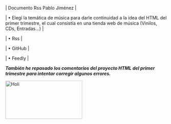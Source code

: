 
| Documento Rss Pablo Jiménez |

| •	Elegí la temática de música para darle continuidad a la idea del HTML del
primer trimestre, el cual consistía en una tienda web de música (Vinilos, CDs, Entradas…) |

| •	Rss |

| •	GitHub |

| •	Feedly |

_**También he repasado los comentarios del proyecto HTML del primer trimestre para intentar corregir algunos errores.**_


<img src="https://videothumbcdn.prezi.com/o30ffgv3squ_/thumbnail.0000002.jpg" alt="Holi" width="240" height="120">
